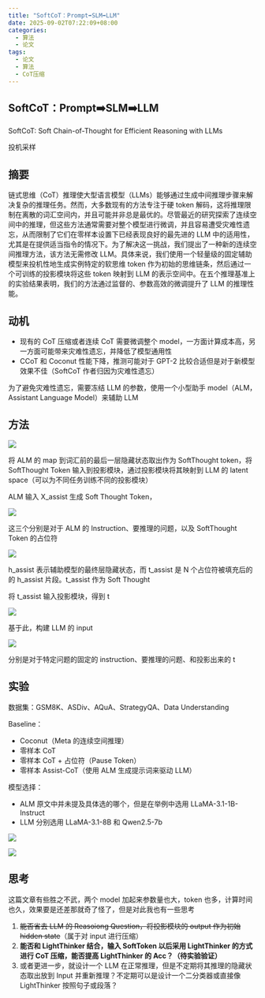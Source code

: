 ```yaml
---
title: "SoftCoT：Prompt➡️SLM➡️LLM"
date: 2025-09-02T07:22:09+08:00
categories:
  - 算法
  - 论文
tags:
  - 论文
  - 算法
  - CoT压缩
---
```


## SoftCoT：Prompt➡️SLM➡️LLM

SoftCoT: Soft Chain-of-Thought for Efficient Reasoning with LLMs

投机采样

## 摘要

链式思维（CoT）推理使大型语言模型（LLMs）能够通过生成中间推理步骤来解决复杂的推理任务。然而，大多数现有的方法专注于硬 token 解码，这将推理限制在离散的词汇空间内，并且可能并非总是最优的。尽管最近的研究探索了连续空间中的推理，但这些方法通常需要对整个模型进行微调，并且容易遭受灾难性遗忘，从而限制了它们在零样本设置下已经表现良好的最先进的 LLM 中的适用性，尤其是在提供适当指令的情况下。为了解决这一挑战，我们提出了一种新的连续空间推理方法，该方法无需修改 LLM。具体来说，我们使用一个轻量级的固定辅助模型来投机性地生成实例特定的软思维 token 作为初始的思维链条，然后通过一个可训练的投影模块将这些 token 映射到 LLM 的表示空间中。在五个推理基准上的实验结果表明，我们的方法通过监督的、参数高效的微调提升了 LLM 的推理性能。

## 动机

- 现有的 CoT 压缩或者连续 CoT 需要微调整个 model，一方面计算成本高，另一方面可能带来灾难性遗忘，并降低了模型通用性
- CCoT 和 Coconut 性能下降，推测可能对于 GPT-2 比较合适但是对于新模型效果不佳（SoftCoT 作者归因为灾难性遗忘）

为了避免灾难性遗忘，需要冻结 LLM 的参数，使用一个小型助手 model（ALM，Assistant Language Model）来辅助 LLM

## 方法

![](/post_imgs/SoftCoT%EF%BC%9APrompt%E2%9E%A1%EF%B8%8FSLM%E2%9E%A1%EF%B8%8FLLM/EevibALjkoGrQAxcZw2ca3wongd.png)

将 ALM 的 map 到词汇前的最后一层隐藏状态取出作为 SoftThought token，将 SoftThought Token 输入到投影模块，通过投影模块将其映射到 LLM 的 latent space（可以为不同任务训练不同的投影模块）

ALM 输入 X_assist 生成 Soft Thought Token，

![](/post_imgs/SoftCoT%EF%BC%9APrompt%E2%9E%A1%EF%B8%8FSLM%E2%9E%A1%EF%B8%8FLLM/PAR5bJwltovfL0xla3JcOJzxnDc.png)

这三个分别是对于 ALM 的 Instruction、要推理的问题，以及 SoftThought Token 的占位符

![](/post_imgs/SoftCoT%EF%BC%9APrompt%E2%9E%A1%EF%B8%8FSLM%E2%9E%A1%EF%B8%8FLLM/QkVEb1IvKoUVPNxY9excKsrLnle.png)

h_assist 表示辅助模型的最终层隐藏状态，而 t_assist 是 N 个占位符被填充后的的 h_assist 片段。t_assist 作为 Soft Thought

将 t_assist 输入投影模块，得到 t

![](/post_imgs/SoftCoT%EF%BC%9APrompt%E2%9E%A1%EF%B8%8FSLM%E2%9E%A1%EF%B8%8FLLM/J7qCbiVm1o5sORxM8BHcpPANnzf.png)

基于此，构建 LLM 的 input

![](/post_imgs/SoftCoT%EF%BC%9APrompt%E2%9E%A1%EF%B8%8FSLM%E2%9E%A1%EF%B8%8FLLM/JFEwbmkp2otLmmxiokxcJvkUnpf.png)

分别是对于特定问题的固定的 instruction、要推理的问题、和投影出来的 t

## 实验

数据集：GSM8K、ASDiv、AQuA、StrategyQA、Data Understanding

Baseline：

- Coconut（Meta 的连续空间推理）
- 零样本 CoT
- 零样本 CoT + 占位符（Pause Token）
- 零样本 Assist-CoT（使用 ALM 生成提示词来驱动 LLM）

模型选择：

- ALM 原文中并未提及具体选的哪个，但是在举例中选用 LLaMA-3.1-1B-Instruct
- LLM 分别选用 LLaMA-3.1-8B 和 Qwen2.5-7b

![](/post_imgs/SoftCoT%EF%BC%9APrompt%E2%9E%A1%EF%B8%8FSLM%E2%9E%A1%EF%B8%8FLLM/Jm8mbhZHgoYdhsxdKpmcRHSNnXg.png)

![](/post_imgs/SoftCoT%EF%BC%9APrompt%E2%9E%A1%EF%B8%8FSLM%E2%9E%A1%EF%B8%8FLLM/BTY6b4EC9onUaDxC638cqO5En0c.png)

## 思考

这篇文章有些胜之不武，两个 model 加起来参数量也大，token 也多，计算时间也久，效果要是还差那就奇了怪了，但是对此我也有一些思考

1. ~~能否省去 LLM 的 Reasoiong Question，将投影模块的 output 作为初始 hidden state~~（属于对 input 进行压缩）
2. **能否和 LightThinker 结合，输入 SoftToken 以后采用 LightThinker 的方式进行 CoT 压缩，能否提高 LightThinker 的 Acc？（待实验验证）**
3. 或者更进一步，就设计一个 LLM 在正常推理，但是不定期将其推理的隐藏状态取出放到 Input 并重新推理？不定期可以是设计一个二分类器或直接像 LightThinker 按照句子或段落？
